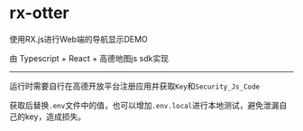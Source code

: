 # rx-otter

使用RX.js进行Web端的导航显示DEMO

由 Typescript + React + 高德地图js sdk实现

---

运行时需要自行在高德开放平台注册应用并获取`Key`和`Security_Js_Code`

获取后替换`.env`文件中的值，也可以增加`.env.local`进行本地测试，避免泄漏自己的key，造成损失。
